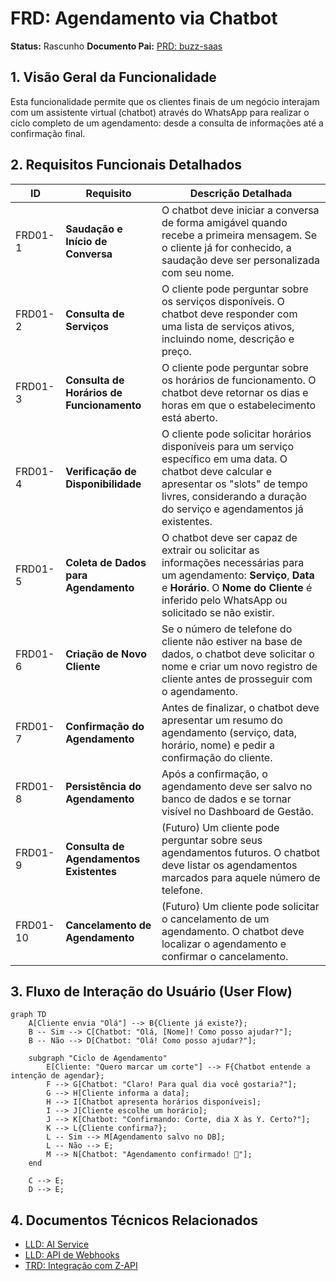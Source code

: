 # FRD: Agendamento via Chatbot

**Status:** Rascunho
**Documento Pai:** [PRD: buzz-saas](./001-prd-buzz-saas.md)

## 1. Visão Geral da Funcionalidade

Esta funcionalidade permite que os clientes finais de um negócio interajam com um assistente virtual (chatbot) através do WhatsApp para realizar o ciclo completo de um agendamento: desde a consulta de informações até a confirmação final.

## 2. Requisitos Funcionais Detalhados

| ID      | Requisito                                     | Descrição Detalhada                                                                                                                                                                                          |
| ------- | --------------------------------------------- | ------------------------------------------------------------------------------------------------------------------------------------------------------------------------------------------------------------ |
| FRD01-1 | **Saudação e Início de Conversa**             | O chatbot deve iniciar a conversa de forma amigável quando recebe a primeira mensagem. Se o cliente já for conhecido, a saudação deve ser personalizada com seu nome.                                          |
| FRD01-2 | **Consulta de Serviços**                      | O cliente pode perguntar sobre os serviços disponíveis. O chatbot deve responder com uma lista de serviços ativos, incluindo nome, descrição e preço.                                                          |
| FRD01-3 | **Consulta de Horários de Funcionamento**     | O cliente pode perguntar sobre os horários de funcionamento. O chatbot deve retornar os dias e horas em que o estabelecimento está aberto.                                                                 |
| FRD01-4 | **Verificação de Disponibilidade**            | O cliente pode solicitar horários disponíveis para um serviço específico em uma data. O chatbot deve calcular e apresentar os "slots" de tempo livres, considerando a duração do serviço e agendamentos já existentes. |
| FRD01-5 | **Coleta de Dados para Agendamento**          | O chatbot deve ser capaz de extrair ou solicitar as informações necessárias para um agendamento: **Serviço**, **Data** e **Horário**. O **Nome do Cliente** é inferido pelo WhatsApp ou solicitado se não existir. |
| FRD01-6 | **Criação de Novo Cliente**                   | Se o número de telefone do cliente não estiver na base de dados, o chatbot deve solicitar o nome e criar um novo registro de cliente antes de prosseguir com o agendamento.                                     |
| FRD01-7 | **Confirmação do Agendamento**                | Antes de finalizar, o chatbot deve apresentar um resumo do agendamento (serviço, data, horário, nome) e pedir a confirmação do cliente.                                                                        |
| FRD01-8 | **Persistência do Agendamento**               | Após a confirmação, o agendamento deve ser salvo no banco de dados e se tornar visível no Dashboard de Gestão.                                                                                                |
| FRD01-9 | **Consulta de Agendamentos Existentes**       | (Futuro) Um cliente pode perguntar sobre seus agendamentos futuros. O chatbot deve listar os agendamentos marcados para aquele número de telefone.                                                            |
| FRD01-10| **Cancelamento de Agendamento**               | (Futuro) Um cliente pode solicitar o cancelamento de um agendamento. O chatbot deve localizar o agendamento e confirmar o cancelamento.                                                                       |

## 3. Fluxo de Interação do Usuário (User Flow)

```mermaid
graph TD
    A[Cliente envia "Olá"] --> B{Cliente já existe?};
    B -- Sim --> C[Chatbot: "Olá, [Nome]! Como posso ajudar?"];
    B -- Não --> D[Chatbot: "Olá! Como posso ajudar?"];
    
    subgraph "Ciclo de Agendamento"
        E[Cliente: "Quero marcar um corte"] --> F{Chatbot entende a intenção de agendar};
        F --> G[Chatbot: "Claro! Para qual dia você gostaria?"];
        G --> H[Cliente informa a data];
        H --> I[Chatbot apresenta horários disponíveis];
        I --> J[Cliente escolhe um horário];
        J --> K[Chatbot: "Confirmando: Corte, dia X às Y. Certo?"];
        K --> L{Cliente confirma?};
        L -- Sim --> M[Agendamento salvo no DB];
        L -- Não --> E;
        M --> N[Chatbot: "Agendamento confirmado! 🎉"];
    end

    C --> E;
    D --> E;
```

## 4. Documentos Técnicos Relacionados

-   [LLD: AI Service](../design/004-ai-service-lld.md)
-   [LLD: API de Webhooks](../design/002-webhooks-api-lld.md)
-   [TRD: Integração com Z-API](./004-trd-zapi-integration.md) 
